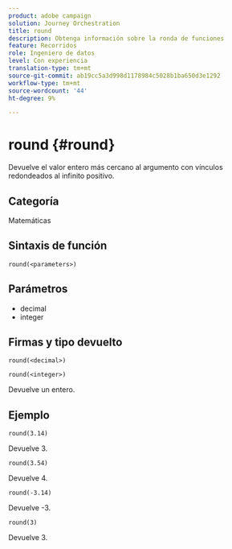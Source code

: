 ```yaml
---
product: adobe campaign
solution: Journey Orchestration
title: round
description: Obtenga información sobre la ronda de funciones
feature: Recorridos
role: Ingeniero de datos
level: Con experiencia
translation-type: tm+mt
source-git-commit: ab19cc5a3d998d1178984c5028b1ba650d3e1292
workflow-type: tm+mt
source-wordcount: '44'
ht-degree: 9%

---
```



# round {#round}

Devuelve el valor entero más cercano al argumento con vínculos redondeados al infinito positivo.

## Categoría

Matemáticas

## Sintaxis de función

`round(<parameters>)`

## Parámetros

* decimal
* integer

## Firmas y tipo devuelto

`round(<decimal>)`

`round(<integer>)`

Devuelve un entero.

## Ejemplo

`round(3.14)`

Devuelve 3.

`round(3.54)`

Devuelve 4.

`round(-3.14)`

Devuelve -3.

`round(3)`

Devuelve 3.
